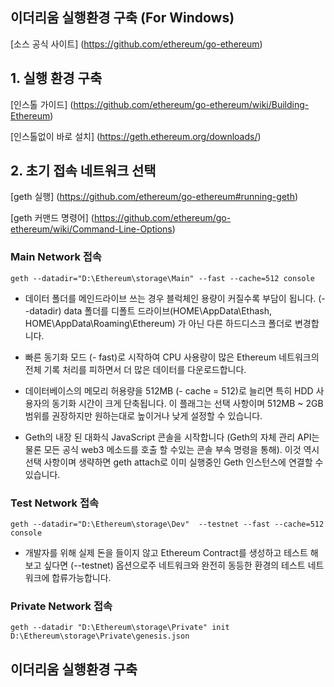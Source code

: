 이더리움 실행환경 구축 (For Windows)
-------------------
[소스 공식 사이트] (https://github.com/ethereum/go-ethereum)



## 1. 실행 환경 구축
[인스톨 가이드] (https://github.com/ethereum/go-ethereum/wiki/Building-Ethereum)

[인스톨없이 바로 설치] (https://geth.ethereum.org/downloads/)


## 2. 초기 접속 네트워크 선택
[geth 실행]  (https://github.com/ethereum/go-ethereum#running-geth)

[geth 커맨드 명령어] (https://github.com/ethereum/go-ethereum/wiki/Command-Line-Options)

### Main Network 접속
`geth --datadir="D:\Ethereum\storage\Main" --fast --cache=512 console
`

+ 데이터 폴더를 메인드라이브 쓰는 경우 블럭체인 용량이 커질수록 부담이 됩니다. 
 (--datadir) data 폴더를 디폴트 드라이브(HOME\AppData\Ethash, HOME\AppData\Roaming\Ethereum) 가 아닌 다른 하드디스크 폴더로  변경합니다.
 
+ 빠른 동기화 모드 (- fast)로 시작하여 CPU 사용량이 많은 Ethereum 네트워크의 전체 기록 처리를 피하면서 더 많은 데이터를 다운로드합니다.

+ 데이터베이스의 메모리 허용량을 512MB (- cache = 512)로 늘리면 특히 HDD 사용자의 동기화 시간이 크게 단축됩니다. 이 플래그는 선택 사항이며 512MB ~ 2GB 범위를 권장하지만 원하는대로 높이거나 낮게 설정할 수 있습니다.

+ Geth의 내장 된 대화식 JavaScript 콘솔을 시작합니다 (Geth의 자체 관리 API는 물론 모든 공식 web3 메소드를 호출 할 수있는 콘솔 부속 명령을 통해). 이것 역시 선택 사항이며 생략하면 geth attach로 이미 실행중인 Geth 인스턴스에 연결할 수 있습니다.


###  Test Network 접속
`geth --datadir="D:\Ethereum\storage\Dev"  --testnet --fast --cache=512 console
`

+ 개발자를 위해 실제 돈을 들이지 않고  Ethereum Contract를 생성하고 테스트 해보고 싶다면 (--testnet) 옵션으로주 네트워크와 완전히 동등한 환경의   테스트 네트워크에 합류가능합니다.


### Private Network 접속
`geth --datadir "D:\Ethereum\storage\Private" init  D:\Ethereum\storage\Private\genesis.json 
`


이더리움 실행환경 구축 
-------------------
